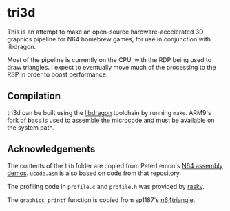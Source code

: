 # tri3d

This is an attempt to make an open-source hardware-accelerated 3D graphics pipeline for N64 homebrew games, for use in conjunction with libdragon.

Most of the pipeline is currently on the CPU, with the RDP being used to draw triangles.  I expect to eventually move much of the processing to the RSP in order to boost performance.

## Compilation

tri3d can be built using the [libdragon](https://github.com/DragonMinded/libdragon) toolchain by running `make`.  ARM9's fork of [bass](https://github.com/ARM9/bass) is used to assemble the microcode and must be available on the system path.

## Acknowledgements

The contents of the `lib` folder are copied from PeterLemon's [N64 assembly demos](https://github.com/PeterLemon/N64). `ucode.asm` is also based on code from that repository.

The profiling code in `profile.c` and `profile.h` was provided by [rasky](https://github.com/rasky).

The `graphics_printf` function is copied from sp1187's [n64triangle](https://github.com/sp1187/n64triangle).